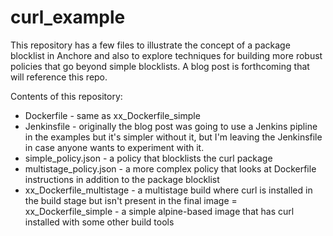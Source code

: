 # curl_example

This repository has a few files to illustrate the concept of a package blocklist in Anchore and also to explore techniques for building more robust policies that go beyond simple blocklists.  A blog post is forthcoming that will reference this repo.

Contents of this repository:

- Dockerfile - same as xx_Dockerfile_simple
- Jenkinsfile - originally the blog post was going to use a Jenkins pipline in the examples but it's simpler without it, but I'm leaving the Jenkinsfile in case anyone wants to experiment with it.
- simple_policy.json - a policy that blocklists the curl package
- multistage_policy.json - a more complex policy that looks at Dockerfile instructions in addition to the package blocklist
- xx_Dockerfile_multistage - a multistage build where curl is installed in the build stage but isn't present in the final image
= xx_Dockerfile_simple - a simple alpine-based image that has curl installed with some other build tools
